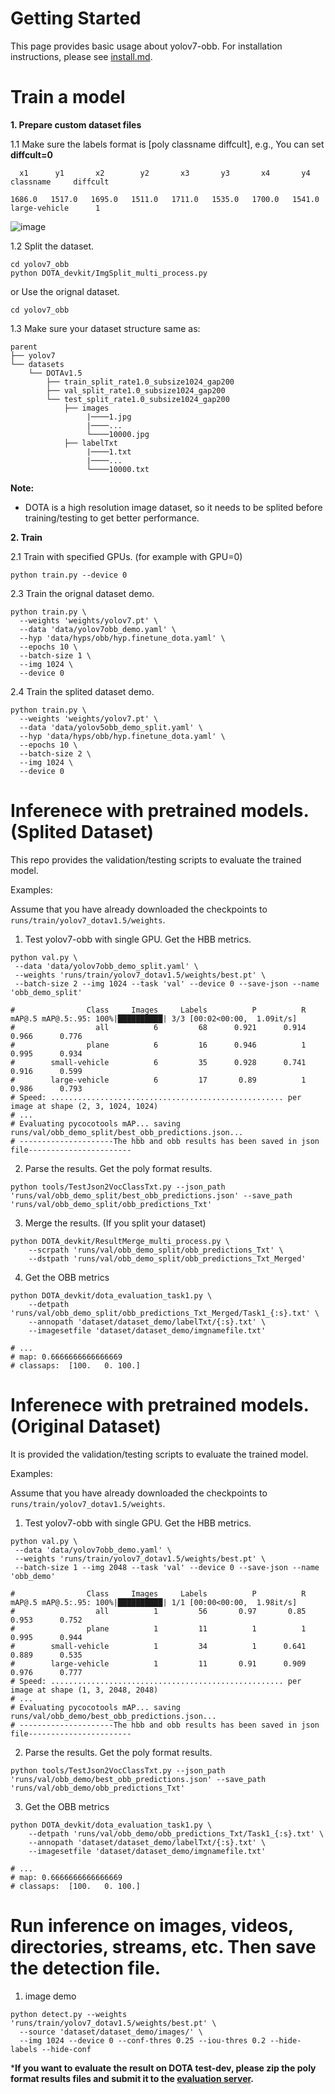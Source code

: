 # Getting Started

This page provides basic usage about yolov7-obb. For installation instructions, please see [install.md](./install.md).

# Train a model

**1. Prepare custom dataset files**

1.1 Make sure the labels format is [poly classname diffcult], e.g., You can set **diffcult=0**
```
  x1      y1       x2        y2       x3       y3       x4       y4       classname     diffcult

1686.0   1517.0   1695.0   1511.0   1711.0   1535.0   1700.0   1541.0   large-vehicle      1
```
![image](https://user-images.githubusercontent.com/72599120/159213229-b7c2fc5c-b140-4f10-9af8-2cbc405b0cd3.png)


1.2 Split the dataset. 
```shell
cd yolov7_obb
python DOTA_devkit/ImgSplit_multi_process.py
```
or Use the orignal dataset. 
```shell
cd yolov7_obb
```

1.3 Make sure your dataset structure same as:
```
parent
├── yolov7
└── datasets
    └── DOTAv1.5
        ├── train_split_rate1.0_subsize1024_gap200
        ├── val_split_rate1.0_subsize1024_gap200
        └── test_split_rate1.0_subsize1024_gap200
            ├── images
                 |────1.jpg
                 |────...
                 └────10000.jpg
            ├── labelTxt
                 |────1.txt
                 |────...
                 └────10000.txt

```

**Note:**
* DOTA is a high resolution image dataset, so it needs to be splited before training/testing to get better performance.

**2. Train**

2.1 Train with specified GPUs. (for example with GPU=0)

```shell
python train.py --device 0
```
<!-- 
2.2 Train with multiple(4) GPUs. (DDP Mode)

```shell
python -m torch.distributed.launch --nproc_per_node 4 train.py --device 0,1,2,3
``` -->

2.3 Train the orignal dataset demo.
```shell
python train.py \
  --weights 'weights/yolov7.pt' \
  --data 'data/yolov7obb_demo.yaml' \
  --hyp 'data/hyps/obb/hyp.finetune_dota.yaml' \
  --epochs 10 \
  --batch-size 1 \
  --img 1024 \
  --device 0
```

2.4 Train the splited dataset demo.
```shell
python train.py \
  --weights 'weights/yolov7.pt' \
  --data 'data/yolov5obb_demo_split.yaml' \
  --hyp 'data/hyps/obb/hyp.finetune_dota.yaml' \
  --epochs 10 \
  --batch-size 2 \
  --img 1024 \
  --device 0
```

# Inferenece with pretrained models. (Splited Dataset)
This repo provides the validation/testing scripts to evaluate the trained model.

Examples:

Assume that you have already downloaded the checkpoints to `runs/train/yolov7_dotav1.5/weights`.

1. Test yolov7-obb with single GPU. Get the HBB metrics.

```shell
python val.py \
 --data 'data/yolov7obb_demo_split.yaml' \
 --weights 'runs/train/yolov7_dotav1.5/weights/best.pt' \
 --batch-size 2 --img 1024 --task 'val' --device 0 --save-json --name 'obb_demo_split'

#                Class     Images     Labels          P          R     mAP@.5 mAP@.5:.95: 100%|██████████| 3/3 [00:02<00:00,  1.09it/s]                                        
#                  all          6         68      0.921      0.914      0.966      0.776
#                plane          6         16      0.946          1      0.995      0.934
#        small-vehicle          6         35      0.928      0.741      0.916      0.599
#        large-vehicle          6         17       0.89          1      0.986      0.793
# Speed: .................................................... per image at shape (2, 3, 1024, 1024)
# ...
# Evaluating pycocotools mAP... saving runs/val/obb_demo_split/best_obb_predictions.json...
# ---------------------The hbb and obb results has been saved in json file-----------------------
```

2. Parse the results. Get the poly format results.
```shell 
python tools/TestJson2VocClassTxt.py --json_path 'runs/val/obb_demo_split/best_obb_predictions.json' --save_path 'runs/val/obb_demo_split/obb_predictions_Txt'
``` 

3. Merge the results. (If you split your dataset)
```shell
python DOTA_devkit/ResultMerge_multi_process.py \
    --scrpath 'runs/val/obb_demo_split/obb_predictions_Txt' \
    --dstpath 'runs/val/obb_demo_split/obb_predictions_Txt_Merged'
```

4. Get the OBB metrics
```shell
python DOTA_devkit/dota_evaluation_task1.py \
    --detpath 'runs/val/obb_demo_split/obb_predictions_Txt_Merged/Task1_{:s}.txt' \
    --annopath 'dataset/dataset_demo/labelTxt/{:s}.txt' \
    --imagesetfile 'dataset/dataset_demo/imgnamefile.txt'

# ...
# map: 0.6666666666666669
# classaps:  [100.   0. 100.]
```

# Inferenece with pretrained models. (Original Dataset)
It is provided the validation/testing scripts to evaluate the trained model.

Examples:

Assume that you have already downloaded the checkpoints to `runs/train/yolov7_dotav1.5/weights`.

1. Test yolov7-obb with single GPU. Get the HBB metrics.

```shell
python val.py \
 --data 'data/yolov7obb_demo.yaml' \
 --weights 'runs/train/yolov7_dotav1.5/weights/best.pt' \
 --batch-size 1 --img 2048 --task 'val' --device 0 --save-json --name 'obb_demo'

#                Class     Images     Labels          P          R     mAP@.5 mAP@.5:.95: 100%|██████████| 1/1 [00:00<00:00,  1.98it/s]                                        
#                  all          1         56       0.97       0.85      0.953      0.752
#                plane          1         11          1          1      0.995      0.944
#        small-vehicle          1         34          1      0.641      0.889      0.535
#        large-vehicle          1         11       0.91      0.909      0.976      0.777
# Speed: .................................................... per image at shape (1, 3, 2048, 2048)
# ...
# Evaluating pycocotools mAP... saving runs/val/obb_demo/best_obb_predictions.json...
# ---------------------The hbb and obb results has been saved in json file-----------------------
```

2. Parse the results. Get the poly format results.
```shell 
python tools/TestJson2VocClassTxt.py --json_path 'runs/val/obb_demo/best_obb_predictions.json' --save_path 'runs/val/obb_demo/obb_predictions_Txt'
``` 

3. Get the OBB metrics
```shell
python DOTA_devkit/dota_evaluation_task1.py \
    --detpath 'runs/val/obb_demo/obb_predictions_Txt/Task1_{:s}.txt' \
    --annopath 'dataset/dataset_demo/labelTxt/{:s}.txt' \
    --imagesetfile 'dataset/dataset_demo/imgnamefile.txt'

# ...
# map: 0.6666666666666669
# classaps:  [100.   0. 100.]
```

# Run inference on images, videos, directories, streams, etc. Then save the detection file.
1. image demo
```shell
python detect.py --weights 'runs/train/yolov7_dotav1.5/weights/best.pt' \
  --source 'dataset/dataset_demo/images/' \
  --img 1024 --device 0 --conf-thres 0.25 --iou-thres 0.2 --hide-labels --hide-conf
```

***If you want to evaluate the result on DOTA test-dev, please zip the poly format results files and submit it to the  [evaluation server](https://captain-whu.github.io/DOTA/index.html).**
